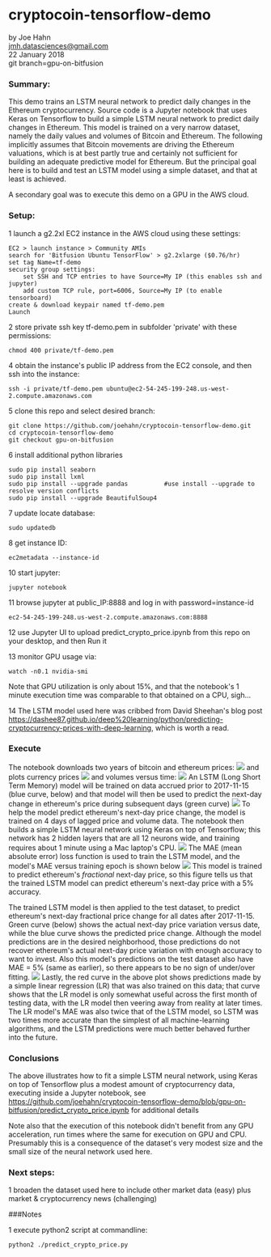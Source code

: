 # cryptocoin-tensorflow-demo

by Joe Hahn<br />
jmh.datasciences@gmail.com<br />
22 January 2018<br />
git branch=gpu-on-bitfusion 

### Summary:

This demo trains an LSTM neural network to predict daily changes in the
Ethereum cryptocurrency. Source code is a Jupyter notebook that uses Keras on Tensorflow
to build a simple LSTM neural network to predict daily changes in Ethereum. This model is
trained on a very narrow dataset, namely the daily values and volumes of Bitcoin and Ethereum.
The following implicitly assumes that Bitcoin movements are driving the Ethereum valuations,
which is at best partly true and certainly not sufficient for building an adequate predictive model
for Ethereum. But the principal goal here is to build and test an LSTM model using
a simple dataset, and that at least is achieved.

A secondary goal was to execute this demo on a GPU in the AWS cloud.

### Setup:

1 launch a g2.2xl EC2 instance in the AWS cloud using these settings:

    EC2 > launch instance > Community AMIs
    search for 'Bitfusion Ubuntu TensorFlow' > g2.2xlarge ($0.76/hr)
    set tag Name=tf-demo
    security group settings:
        set SSH and TCP entries to have Source=My IP (this enables ssh and jupyter)
        add custom TCP rule, port=6006, Source=My IP (to enable tensorboard)
    create & download keypair named tf-demo.pem
    Launch

2 store private ssh key tf-demo.pem in subfolder 'private' with these permissions:

    chmod 400 private/tf-demo.pem

4 obtain the instance's public IP address from the EC2 console, and then ssh into the instance:

    ssh -i private/tf-demo.pem ubuntu@ec2-54-245-199-248.us-west-2.compute.amazonaws.com


5 clone this repo and select desired branch:

    git clone https://github.com/joehahn/cryptocoin-tensorflow-demo.git
    cd cryptocoin-tensorflow-demo
    git checkout gpu-on-bitfusion

6 install additional python libraries

    sudo pip install seaborn
    sudo pip install lxml
    sudo pip install --upgrade pandas          #use install --upgrade to resolve version conflicts
    sudo pip install --upgrade BeautifulSoup4

7 update locate database:

    sudo updatedb

8 get instance ID:

    ec2metadata --instance-id

10 start jupyter:

    jupyter notebook

11 browse jupyter at public_IP:8888 and log in with password=instance-id

    ec2-54-245-199-248.us-west-2.compute.amazonaws.com:8888

12 use Jupyter UI to upload predict_crypto_price.ipynb from this repo on your desktop,
and then Run it

13 monitor GPU usage via:

    watch -n0.1 nvidia-smi

Note that GPU utilization is only about 15%, and that the notebook's 1 minute execution 
time was comparable to that obtained on a CPU, sigh...

14 The LSTM model used here was cribbed from David Sheehan's blog post
https://dashee87.github.io/deep%20learning/python/predicting-cryptocurrency-prices-with-deep-learning,
which is worth a read.

### Execute

The notebook downloads two years of bitcoin and ethereum prices:
![](figs/ethereum.png)
and plots currency prices
![](figs/price.png)
and volumes versus time:
![](figs/volume.png)
An LSTM (Long Short Term Memory) model will be trained on data 
accrued prior to 2017-11-15 (blue curve, below)
and that model will then be used to predict the next-day change in ethereum's price
during subsequent days (green curve)
![](figs/training.png)
To help the model predict ethereum's next-day price change, the model is trained
on 4 days of lagged price and volume data. The notebook then builds a simple
LSTM  neural network using Keras on top of Tensorflow;
this network has 2 hidden layers that are all 12 neurons wide,
and training requires about 1 minute using a Mac laptop's CPU. 
![](figs/lstm.png)
The MAE (mean absolute error) loss function is used to train the LSTM model,
and the model's MAE versus training epoch is shown below
![](figs/loss.png)
This model is trained to predict ethereum's _fractional_ next-day price, so this figure
tells us that the trained LSTM model can predict
ethereum's next-day price with a 5% accuracy.

The trained LSTM model is then applied to
the test dataset, to predict ethereum's next-day fractional price
change for all dates after 2017-11-15. Green curve (below)
shows the actual next-day price variation versus date,
while the blue curve shows the predicted price change. Although the model predictions are
in the desired neighborhood, those predictions do not recover ethereum's
actual next-day price variation with enough accuracy to want to invest.
Also this model's predictions on the test dataset also have MAE = 5% (same as earlier),
so there appears to be no sign of under/over fitting.
![](figs/prediction.png)
Lastly, the red curve in the above plot shows predictions made by a simple linear regression (LR)
that was also trained on this data; that curve shows that the LR model is only somewhat useful across
the first month of testing data, with the LR model then veering away from reality at later times.
The LR model's MAE was also twice that of the LSTM model, so LSTM was two times more accurate than the
simplest of all machine-learning algorithms, and the LSTM predictions were much better behaved
further into the future.

### Conclusions

The above illustrates how to fit a simple LSTM neural network, using Keras on top of Tensorflow
plus a modest amount of cryptocurrency data, executing inside a Jupyter notebook, see 
https://github.com/joehahn/cryptocoin-tensorflow-demo/blob/gpu-on-bitfusion/predict_crypto_price.ipynb
for additional details

Note also that the execution of this notebook didn't benefit from any GPU acceleration,
run times where the same for execution on GPU and CPU. Presumably this is a consequence
of the dataset's very modest size and the small size of the neural network used here.

### Next steps:

1 broaden the dataset used here to include other market data (easy) plus 
market & cryptocurrency news (challenging)

###Notes

1 execute python2 script at commandline:

    python2 ./predict_crypto_price.py

